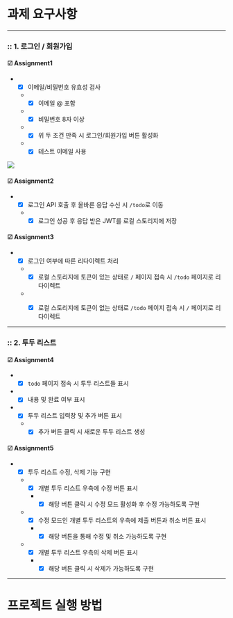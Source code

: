 # 과제 요구사항
<hr/>

<h3>:: 1. 로그인 / 회원가입</h3>

#### ☑ Assignment1
- - [x] 이메일/비밀번호 유효성 검사
  - - [x] 이메일 @ 포함
  - - [x] 비밀번호 8자 이상
  - - [x] 위 두 조건 만족 시 로그인/회원가입 버튼 활성화
  - - [x] 테스트 이메일 사용

<img src="https://user-images.githubusercontent.com/93233930/185746909-639da981-ef30-4990-a93c-d62ad7790151.gif"/>

#### ☑ Assignment2
- - [x] 로그인 API 호출 후 올바른 응답 수신 시 ```/todo```로 이동
  - - [x] 로그인 성공 후 응답 받은 JWT를 로컬 스토리지에 저장

#### ☑ Assignment3
- - [x] 로그인 여부에 따른 리다이렉트 처리
  - - [x] 로컬 스토리지에 토큰이 있는 상태로 ```/``` 페이지 접속 시 ```/todo``` 페이지로 리다이렉트
  - - [x] 로컬 스토리지에 토큰이 없는 상태로 ```/todo``` 페이지 접속 시 ```/``` 페이지로 리다이렉트


<hr/>


<h3>:: 2. 투두 리스트</h3>

#### ☑ Assignment4
- - [x] ```todo``` 페이지 접속 시 투두 리스트들 표시
- - [x] 내용 및 완료 여부 표시
- - [x] 투두 리스트 입력창 및 추가 버튼 표시
  - - [x] 추가 버튼 클릭 시 새로운 투두 리스트 생성

#### ☑ Assignment5
- - [x] 투두 리스트 수정, 삭제 기능 구현
  - - [x] 개별 투두 리스트 우측에 수정 버튼 표시
    - - [x] 해당 버튼 클릭 시 수정 모드 활성화 후 수정 가능하도록 구현
  - - [x] 수정 모드인 개별 투두 리스트의 우측에 제출 버튼과 취소 버튼 표시
    - - [x] 해당 버튼을 통해 수정 및 취소 가능하도록 구현
  - - [x] 개별 투두 리스트 우측의 삭제 버튼 표시
    - - [x] 해당 버튼 클릭 시 삭제가 가능하도록 구현
    
<hr/>

# 프로젝트 실행 방법


